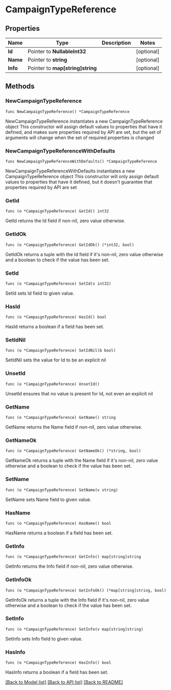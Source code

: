 # CampaignTypeReference

## Properties

Name | Type | Description | Notes
------------ | ------------- | ------------- | -------------
**Id** | Pointer to **NullableInt32** |  | [optional] 
**Name** | Pointer to **string** |  | [optional] 
**Info** | Pointer to **map[string]string** |  | [optional] 

## Methods

### NewCampaignTypeReference

`func NewCampaignTypeReference() *CampaignTypeReference`

NewCampaignTypeReference instantiates a new CampaignTypeReference object
This constructor will assign default values to properties that have it defined,
and makes sure properties required by API are set, but the set of arguments
will change when the set of required properties is changed

### NewCampaignTypeReferenceWithDefaults

`func NewCampaignTypeReferenceWithDefaults() *CampaignTypeReference`

NewCampaignTypeReferenceWithDefaults instantiates a new CampaignTypeReference object
This constructor will only assign default values to properties that have it defined,
but it doesn't guarantee that properties required by API are set

### GetId

`func (o *CampaignTypeReference) GetId() int32`

GetId returns the Id field if non-nil, zero value otherwise.

### GetIdOk

`func (o *CampaignTypeReference) GetIdOk() (*int32, bool)`

GetIdOk returns a tuple with the Id field if it's non-nil, zero value otherwise
and a boolean to check if the value has been set.

### SetId

`func (o *CampaignTypeReference) SetId(v int32)`

SetId sets Id field to given value.

### HasId

`func (o *CampaignTypeReference) HasId() bool`

HasId returns a boolean if a field has been set.

### SetIdNil

`func (o *CampaignTypeReference) SetIdNil(b bool)`

 SetIdNil sets the value for Id to be an explicit nil

### UnsetId
`func (o *CampaignTypeReference) UnsetId()`

UnsetId ensures that no value is present for Id, not even an explicit nil
### GetName

`func (o *CampaignTypeReference) GetName() string`

GetName returns the Name field if non-nil, zero value otherwise.

### GetNameOk

`func (o *CampaignTypeReference) GetNameOk() (*string, bool)`

GetNameOk returns a tuple with the Name field if it's non-nil, zero value otherwise
and a boolean to check if the value has been set.

### SetName

`func (o *CampaignTypeReference) SetName(v string)`

SetName sets Name field to given value.

### HasName

`func (o *CampaignTypeReference) HasName() bool`

HasName returns a boolean if a field has been set.

### GetInfo

`func (o *CampaignTypeReference) GetInfo() map[string]string`

GetInfo returns the Info field if non-nil, zero value otherwise.

### GetInfoOk

`func (o *CampaignTypeReference) GetInfoOk() (*map[string]string, bool)`

GetInfoOk returns a tuple with the Info field if it's non-nil, zero value otherwise
and a boolean to check if the value has been set.

### SetInfo

`func (o *CampaignTypeReference) SetInfo(v map[string]string)`

SetInfo sets Info field to given value.

### HasInfo

`func (o *CampaignTypeReference) HasInfo() bool`

HasInfo returns a boolean if a field has been set.


[[Back to Model list]](../README.md#documentation-for-models) [[Back to API list]](../README.md#documentation-for-api-endpoints) [[Back to README]](../README.md)


